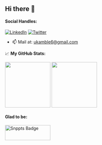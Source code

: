 ## Hi there 👋

<!--
**umeshkamble/UmeshKamble** is a ✨ _special_ ✨ repository because its `README.md` (this file) appears on your GitHub profile.

### Hi there 👋 <p align="right">[![Profile Views](https://komarev.com/ghpvc/?username=sattasundar&color=blueviolet)](https://github.com/umeshkamble)</p>

I'm Umesh Suhas Kamble.

Currently working as a cross-platform (MAUI .Net) app developer .

Eager to learning new things, sharing knowledge and interacting with communities.

#### Working Skills: 

![.NET MAUI](https://img.shields.io/badge/.NET-MAUI-blueviolet?style=flat-square&logo=csharp) 
![Xamarin.Forms](https://img.shields.io/badge/Xamarin.Forms-green?style=flat-square&logo=xamarin) 
![.NET Core](https://img.shields.io/badge/.NET-Core-blueviolet?style=flat-square)
![Firebase](https://img.shields.io/badge/Firebase-brightgreen?style=flat-square&logo=firebase)
![SQLite](https://img.shields.io/badge/SQLite-informational?style=flat-square&logo=sqlite)
#### Tools:

![Visual Studio](https://img.shields.io/badge/Visual%20Studio-blueviolet?style=flat-square&logo=visualstudio)
![Visual Studio Code](https://img.shields.io/badge/VS%20Code-blue?style=flat-square&logo=visualstudio)
![MSSql](https://img.shields.io/badge/MS%20SQL-blueviolet?style=flat-square&logo=microsoftsqlserver)
![Android Studio](https://img.shields.io/badge/Android%20Studio-yellowgreen?style=flat-square&logo=androidstudio)
![XCode](https://img.shields.io/badge/Xcode-9af?style=flat-square&logo=xcode)

 <!-- <p align="center">
  <img src="https://habib.al-mawali.com/wp-content/uploads/ibm-cloud.png" alt="ibm certified" width="126" height="80"/>
  <img src="https://habib.al-mawali.com/wp-content/uploads/KTBase-Technologies.png" alt="ktbase" width="133" height="80"/>
 </p> -->

#### Social Handles:

[![LinkedIn](https://img.shields.io/badge/LinkedIn-blue?style=flat-square&logo=linkedin)](https://www.linkedin.com/in/umesh-kamble-7b459515)
[![Twitter](https://img.shields.io/badge/Twitter-blueviolet?style=flat-square&logo=twitter)](https://x.com/umeshkamble1984)


- 📫 Mail at: ukamble6@gmail.com

📈 **My GitHub Stats:**

<p>
  <img height="150em" src="https://github-readme-stats.vercel.app/api?username=umeshkamble&show_icons=true&hide_border=true&&count_private=true&include_all_commits=true" />
  <img height="150em" src="https://github-readme-stats.vercel.app/api/top-langs/?username=umeshkamble&show_icons=true&hide_border=true&layout=compact&langs_count=8"/>
</p>

#### Glad to be:

<p>
   <a href="https://snppts.dev/snippet/maui-starbucks-redesign" target="_blank">
   <img src="https://www.snppts.dev/img/snppts-badge.jpg" width="150" height="50" alt="Snppts Badge"/>
</a>
</p>


<!--
**sattasundar/sattasundar** is a ✨ _special_ ✨ repository because its `README.md` (this file) appears on your GitHub profile.

Here are some ideas to get you started:

- 🔭 I’m currently working on ...
- 🌱 I’m currently learning ...
- 👯 I’m looking to collaborate on ...
- 🤔 I’m looking for help with ...
- 💬 Ask me about ...
- 📫 How to reach me: ...
- 😄 Pronouns: ...
- ⚡ Fun fact: ...
-->
